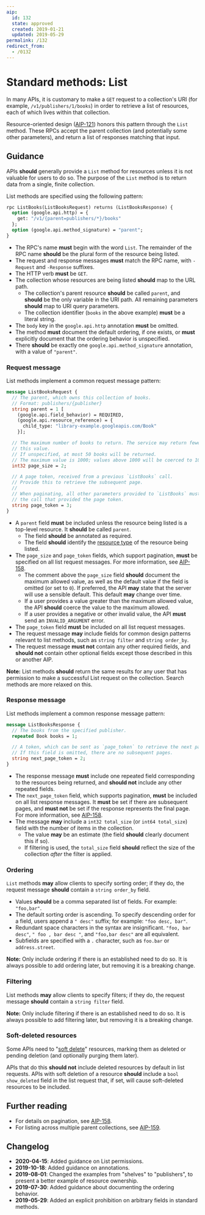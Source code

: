 ```yaml
---
aip:
  id: 132
  state: approved
  created: 2019-01-21
  updated: 2019-05-29
permalink: /132
redirect_from:
  - /0132
---
```


# Standard methods: List

In many APIs, it is customary to make a `GET` request to a collection's URI
(for example, `/v1/publishers/1/books`) in order to retrieve a list of
resources, each of which lives within that collection.

Resource-oriented design ([AIP-121][]) honors this pattern through the `List`
method. These RPCs accept the parent collection (and potentially some other
parameters), and return a list of responses matching that input.

## Guidance

APIs **should** generally provide a `List` method for resources unless it is
not valuable for users to do so. The purpose of the `List` method is to return
data from a single, finite collection.

List methods are specified using the following pattern:

```proto
rpc ListBooks(ListBooksRequest) returns (ListBooksResponse) {
  option (google.api.http) = {
    get: "/v1/{parent=publishers/*}/books"
  };
  option (google.api.method_signature) = "parent";
}
```

- The RPC's name **must** begin with the word `List`. The remainder of the RPC
  name **should** be the plural form of the resource being listed.
- The request and response messages **must** match the RPC name, with
  `-Request` and `-Response` suffixes.
- The HTTP verb **must** be `GET`.
- The collection whose resources are being listed **should** map to the URL
  path.
  - The collection's parent resource **should** be called `parent`, and
    **should** be the only variable in the URI path. All remaining parameters
    **should** map to URI query parameters.
  - The collection identifier (`books` in the above example) **must** be a
    literal string.
- The `body` key in the `google.api.http` annotation **must** be omitted.
- The method **must** document the default ordering, if one exists, or **must**
  explicitly document that the ordering behavior is unspecified.
- There **should** be exactly one `google.api.method_signature` annotation,
  with a value of `"parent"`.

### Request message

List methods implement a common request message pattern:

```proto
message ListBooksRequest {
  // The parent, which owns this collection of books.
  // Format: publishers/{publisher}
  string parent = 1 [
    (google.api.field_behavior) = REQUIRED,
    (google.api.resource_reference) = {
      child_type: "library-example.googleapis.com/Book"
    }];

  // The maximum number of books to return. The service may return fewer than
  // this value.
  // If unspecified, at most 50 books will be returned.
  // The maximum value is 1000; values above 1000 will be coerced to 1000.
  int32 page_size = 2;

  // A page token, received from a previous `ListBooks` call.
  // Provide this to retrieve the subsequent page.
  //
  // When paginating, all other parameters provided to `ListBooks` must match
  // the call that provided the page token.
  string page_token = 3;
}
```

- A `parent` field **must** be included unless the resource being listed is a
  top-level resource. It **should** be called `parent`.
  - The field **should** be annotated as required.
  - The field **should** identify the [resource type][aip-123] of the resource
    being listed.
- The `page_size` and `page_token` fields, which support pagination, **must**
  be specified on all list request messages. For more information, see
  [AIP-158][].
  - The comment above the `page_size` field **should** document the maximum
    allowed value, as well as the default value if the field is omitted (or set
    to `0`). If preferred, the API **may** state that the server will use a
    sensible default. This default **may** change over time.
  - If a user provides a value greater than the maximum allowed value, the API
    **should** coerce the value to the maximum allowed.
  - If a user provides a negative or other invalid value, the API **must** send
    an `INVALID_ARGUMENT` error.
- The `page_token` field **must** be included on all list request messages.
- The request message **may** include fields for common design patterns
  relevant to list methods, such as `string filter` and `string order_by`.
- The request message **must not** contain any other required fields, and
  **should not** contain other optional fields except those described in this
  or another AIP.

**Note:** List methods **should** return the same results for any user that has
permission to make a successful List request on the collection. Search methods
are more relaxed on this.

### Response message

List methods implement a common response message pattern:

```proto
message ListBooksResponse {
  // The books from the specified publisher.
  repeated Book books = 1;

  // A token, which can be sent as `page_token` to retrieve the next page.
  // If this field is omitted, there are no subsequent pages.
  string next_page_token = 2;
}
```

- The response message **must** include one repeated field corresponding to the
  resources being returned, and **should not** include any other repeated
  fields.
- The `next_page_token` field, which supports pagination, **must** be included
  on all list response messages. It **must** be set if there are subsequent
  pages, and **must not** be set if the response represents the final page. For
  more information, see [AIP-158][].
- The message **may** include a `int32 total_size` (or `int64 total_size`)
  field with the number of items in the collection.
  - The value **may** be an estimate (the field **should** clearly document
    this if so).
  - If filtering is used, the `total_size` field **should** reflect the size of
    the collection _after_ the filter is applied.

### Ordering

`List` methods **may** allow clients to specify sorting order; if they do, the
request message **should** contain a `string order_by` field.

- Values **should** be a comma separated list of fields. For example:
  `"foo,bar"`.
- The default sorting order is ascending. To specify descending order for a
  field, users append a `" desc"` suffix; for example: `"foo desc, bar"`.
- Redundant space characters in the syntax are insignificant.
  `"foo, bar desc"`, `" foo , bar desc "`, and `"foo,bar desc"` are all
  equivalent.
- Subfields are specified with a `.` character, such as `foo.bar` or
  `address.street`.

<!-- TODO(#220): Add a reference to AIP-161 once it is written. -->

**Note:** Only include ordering if there is an established need to do so. It is
always possible to add ordering later, but removing it is a breaking change.

### Filtering

List methods **may** allow clients to specify filters; if they do, the request
message **should** contain a `string filter` field.

<!-- TODO(#85): Add a reference to a filtering AIP once
                that AIP is written.
  -->

**Note:** Only include filtering if there is an established need to do so. It
is always possible to add filtering later, but removing it is a breaking
change.

### Soft-deleted resources

Some APIs need to "[soft delete][]" resources, marking them as deleted or
pending deletion (and optionally purging them later).

APIs that do this **should not** include deleted resources by default in list
requests. APIs with soft deletion of a resource **should** include a
`bool show_deleted` field in the list request that, if set, will cause
soft-deleted resources to be included.

[aip-121]: ./0121.md
[aip-123]: ./0123.md
[aip-158]: ./0158.md
[soft delete]: ./0135.md#soft-delete

## Further reading

- For details on pagination, see [AIP-158](./0158.md).
- For listing across multiple parent collections, see [AIP-159](./0159.md).

## Changelog

- **2020-04-15**: Added guidance on List permissions.
- **2019-10-18**: Added guidance on annotations.
- **2019-08-01**: Changed the examples from "shelves" to "publishers", to
  present a better example of resource ownership.
- **2019-07-30**: Added guidance about documenting the ordering behavior.
- **2019-05-29**: Added an explicit prohibition on arbitrary fields in standard
  methods.
